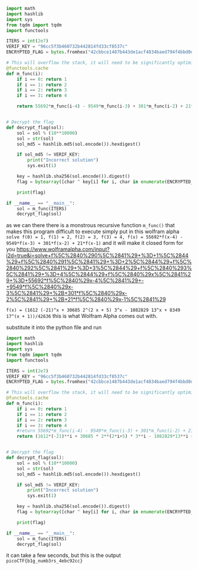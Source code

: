 ```python
import math
import hashlib
import sys
from tqdm import tqdm
import functools

ITERS = int(2e7)
VERIF_KEY = "96cc5f3b460732b442814fd33cf8537c"
ENCRYPTED_FLAG = bytes.fromhex("42cbbce1487b443de1acf4834baed794f4bbd0dfe08b5f3b248ef7c32b")

# This will overflow the stack, it will need to be significantly optimized in order to get the answer :)
@functools.cache
def m_func(i):
    if i == 0: return 1
    if i == 1: return 2
    if i == 2: return 3
    if i == 3: return 4

    return 55692*m_func(i-4) - 9549*m_func(i-3) + 301*m_func(i-2) + 21*m_func(i-1)


# Decrypt the flag
def decrypt_flag(sol):
    sol = sol % (10**10000)
    sol = str(sol)
    sol_md5 = hashlib.md5(sol.encode()).hexdigest()

    if sol_md5 != VERIF_KEY:
        print("Incorrect solution")
        sys.exit(1)

    key = hashlib.sha256(sol.encode()).digest()
    flag = bytearray([char ^ key[i] for i, char in enumerate(ENCRYPTED_FLAG)]).decode()

    print(flag)

if __name__ == "__main__":
    sol = m_func(ITERS)
    decrypt_flag(sol)
```

as we can there there is a monstrous recursive function `m_func()` that makes this program difficult to execute
simply put in this wolfram alpha `solve f(0) = 1, f(1) = 2, f(2) = 3, f(3) = 4, f(x) = 55692*f(x-4) - 9549*f(x-3) + 301*f(x-2) + 21*f(x-1)`
and it will make it closed form for you
https://www.wolframalpha.com/input?i2d=true&i=solve+f%5C%2840%290%5C%2841%29+%3D+1%5C%2844%29+f%5C%2840%291%5C%2841%29+%3D+2%5C%2844%29+f%5C%2840%292%5C%2841%29+%3D+3%5C%2844%29+f%5C%2840%293%5C%2841%29+%3D+4%5C%2844%29+f%5C%2840%29x%5C%2841%29+%3D+55692*f%5C%2840%29x-4%5C%2841%29+-+9549*f%5C%2840%29x-3%5C%2841%29+%2B+301*f%5C%2840%29x-2%5C%2841%29+%2B+21*f%5C%2840%29x-1%5C%2841%29

`f(x) = (1612 (-21)^x + 30685 2^(2 x + 5) 3^x - 1082829 13^x + 8349 17^(x + 1))/42636` this is what Wolfram Alpha comes out with.

substitute it into the python file and run
```python
import math
import hashlib
import sys
from tqdm import tqdm
import functools

ITERS = int(2e7)
VERIF_KEY = "96cc5f3b460732b442814fd33cf8537c"
ENCRYPTED_FLAG = bytes.fromhex("42cbbce1487b443de1acf4834baed794f4bbd0dfe08b5f3b248ef7c32b")

# This will overflow the stack, it will need to be significantly optimized in order to get the answer :)
@functools.cache
def m_func(i):
    if i == 0: return 1
    if i == 1: return 2
    if i == 2: return 3
    if i == 3: return 4
    #return 55692*m_func(i-4) - 9549*m_func(i-3) + 301*m_func(i-2) + 21*m_func(i-1)
    return (1612*(-21)**i + 30685 * 2**(2*i+5) * 3**i - 1082829*13**i + 8349*17**(i+1))//42636


# Decrypt the flag
def decrypt_flag(sol):
    sol = sol % (10**10000)
    sol = str(sol)
    sol_md5 = hashlib.md5(sol.encode()).hexdigest()

    if sol_md5 != VERIF_KEY:
        print("Incorrect solution")
        sys.exit(1)

    key = hashlib.sha256(sol.encode()).digest()
    flag = bytearray([char ^ key[i] for i, char in enumerate(ENCRYPTED_FLAG)]).decode()

    print(flag)

if __name__ == "__main__":
    sol = m_func(ITERS)
    decrypt_flag(sol)
```
it can take a few seconds, but 
this is the output
```picoCTF{b1g_numb3rs_4ebc92cc}```
